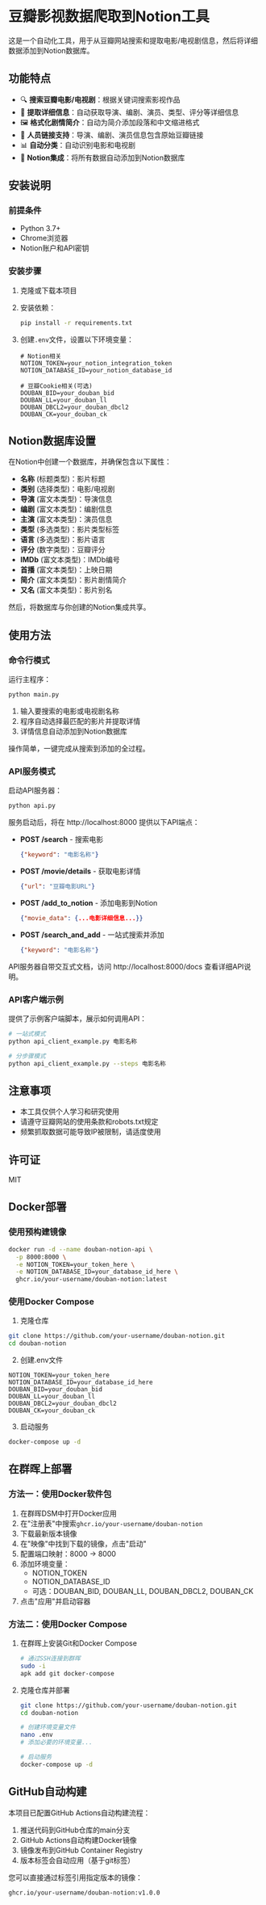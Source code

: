 # 豆瓣影视数据爬取到Notion工具

这是一个自动化工具，用于从豆瓣网站搜索和提取电影/电视剧信息，然后将详细数据添加到Notion数据库。

## 功能特点

- 🔍 **搜索豆瓣电影/电视剧**：根据关键词搜索影视作品
- 📝 **提取详细信息**：自动获取导演、编剧、演员、类型、评分等详细信息
- 🖼️ **格式化剧情简介**：自动为简介添加段落和中文缩进格式
- 🔗 **人员链接支持**：导演、编剧、演员信息包含原始豆瓣链接
- 📊 **自动分类**：自动识别电影和电视剧
- 📲 **Notion集成**：将所有数据自动添加到Notion数据库

## 安装说明

### 前提条件

- Python 3.7+
- Chrome浏览器
- Notion账户和API密钥

### 安装步骤

1. 克隆或下载本项目
2. 安装依赖：
   ```bash
   pip install -r requirements.txt
   ```

3. 创建`.env`文件，设置以下环境变量：
   ```
   # Notion相关
   NOTION_TOKEN=your_notion_integration_token
   NOTION_DATABASE_ID=your_notion_database_id
   
   # 豆瓣Cookie相关(可选)
   DOUBAN_BID=your_douban_bid
   DOUBAN_LL=your_douban_ll
   DOUBAN_DBCL2=your_douban_dbcl2
   DOUBAN_CK=your_douban_ck
   ```

## Notion数据库设置

在Notion中创建一个数据库，并确保包含以下属性：

- **名称** (标题类型)：影片标题
- **类别** (选择类型)：电影/电视剧
- **导演** (富文本类型)：导演信息
- **编剧** (富文本类型)：编剧信息
- **主演** (富文本类型)：演员信息
- **类型** (多选类型)：影片类型标签
- **语言** (多选类型)：影片语言
- **评分** (数字类型)：豆瓣评分
- **IMDb** (富文本类型)：IMDb编号
- **首播** (富文本类型)：上映日期
- **简介** (富文本类型)：影片剧情简介
- **又名** (富文本类型)：影片别名

然后，将数据库与你创建的Notion集成共享。

## 使用方法

### 命令行模式

运行主程序：

```bash
python main.py
```

1. 输入要搜索的电影或电视剧名称
2. 程序自动选择最匹配的影片并提取详情
3. 详情信息自动添加到Notion数据库

操作简单，一键完成从搜索到添加的全过程。

### API服务模式

启动API服务器：

```bash
python api.py
```

服务启动后，将在 http://localhost:8000 提供以下API端点：

- **POST /search** - 搜索电影
  ```json
  {"keyword": "电影名称"}
  ```

- **POST /movie/details** - 获取电影详情
  ```json
  {"url": "豆瓣电影URL"}
  ```

- **POST /add_to_notion** - 添加电影到Notion
  ```json
  {"movie_data": {...电影详细信息...}}
  ```

- **POST /search_and_add** - 一站式搜索并添加
  ```json
  {"keyword": "电影名称"}
  ```

API服务器自带交互式文档，访问 http://localhost:8000/docs 查看详细API说明。

### API客户端示例

提供了示例客户端脚本，展示如何调用API：

```bash
# 一站式模式
python api_client_example.py 电影名称

# 分步骤模式
python api_client_example.py --steps 电影名称
```

## 注意事项

- 本工具仅供个人学习和研究使用
- 请遵守豆瓣网站的使用条款和robots.txt规定
- 频繁抓取数据可能导致IP被限制，请适度使用

## 许可证

MIT 

## Docker部署

### 使用预构建镜像

```bash
docker run -d --name douban-notion-api \
  -p 8000:8000 \
  -e NOTION_TOKEN=your_token_here \
  -e NOTION_DATABASE_ID=your_database_id_here \
  ghcr.io/your-username/douban-notion:latest
```

### 使用Docker Compose

1. 克隆仓库
```bash
git clone https://github.com/your-username/douban-notion.git
cd douban-notion
```

2. 创建.env文件
```
NOTION_TOKEN=your_token_here
NOTION_DATABASE_ID=your_database_id_here
DOUBAN_BID=your_douban_bid
DOUBAN_LL=your_douban_ll
DOUBAN_DBCL2=your_douban_dbcl2
DOUBAN_CK=your_douban_ck
```

3. 启动服务
```bash
docker-compose up -d
```

## 在群晖上部署

### 方法一：使用Docker软件包

1. 在群晖DSM中打开Docker应用
2. 在"注册表"中搜索`ghcr.io/your-username/douban-notion`
3. 下载最新版本镜像
4. 在"映像"中找到下载的镜像，点击"启动"
5. 配置端口映射：8000 -> 8000
6. 添加环境变量：
   - NOTION_TOKEN
   - NOTION_DATABASE_ID
   - 可选：DOUBAN_BID, DOUBAN_LL, DOUBAN_DBCL2, DOUBAN_CK
7. 点击"应用"并启动容器

### 方法二：使用Docker Compose

1. 在群晖上安装Git和Docker Compose
   ```bash
   # 通过SSH连接到群晖
   sudo -i
   apk add git docker-compose
   ```

2. 克隆仓库并部署
   ```bash
   git clone https://github.com/your-username/douban-notion.git
   cd douban-notion
   
   # 创建环境变量文件
   nano .env
   # 添加必要的环境变量...
   
   # 启动服务
   docker-compose up -d
   ```

## GitHub自动构建

本项目已配置GitHub Actions自动构建流程：

1. 推送代码到GitHub仓库的main分支
2. GitHub Actions自动构建Docker镜像
3. 镜像发布到GitHub Container Registry
4. 版本标签会自动应用（基于git标签）

您可以直接通过标签引用指定版本的镜像：
```
ghcr.io/your-username/douban-notion:v1.0.0
``` 